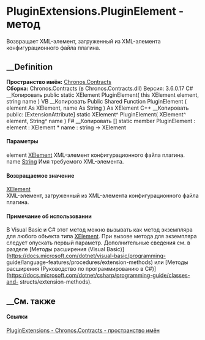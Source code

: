 # PluginExtensions.PluginElement - метод
Возвращает XML-элемент, загруженный из XML-элемента конфигурационного файла
плагина.
## __Definition
 **Пространство имён:** [Chronos.Contracts](N_Chronos_Contracts.htm)  
 **Сборка:** Chronos.Contracts (в Chronos.Contracts.dll) Версия: 3.6.0.17
C# __Копировать
     public static XElement PluginElement(
    	this XElement element,
    	string name
    )
VB __Копировать
    <ExtensionAttribute>
    Public Shared Function PluginElement ( 
    	element As XElement,
    	name As String
    ) As XElement
C++ __Копировать
     public:
    [ExtensionAttribute]
    static XElement^ PluginElement(
    	XElement^ element, 
    	String^ name
    )
F# __Копировать
     [<ExtensionAttribute>]
    static member PluginElement : 
            element : XElement * 
            name : string -> XElement 
#### Параметры
element
[XElement](https://learn.microsoft.com/dotnet/api/system.xml.linq.xelement)
    XML-элемент конфигурационного файла плагина.
name [String](https://learn.microsoft.com/dotnet/api/system.string)
    Имя требуемого XML-элемента.
#### Возвращаемое значение
[XElement](https://learn.microsoft.com/dotnet/api/system.xml.linq.xelement)  
XML-элемент, загруженный из XML-элемента конфигурационного файла плагина.
#### Примечание об использовании
В Visual Basic и C# этот метод можно вызывать как метод экземпляра для любого
объекта типа
[XElement](https://learn.microsoft.com/dotnet/api/system.xml.linq.xelement).
При вызове метода для экземпляра следует опускать первый параметр.
Дополнительные сведения см. в разделе [Методы расширения (Visual
Basic)](https://docs.microsoft.com/dotnet/visual-basic/programming-
guide/language-features/procedures/extension-methods) или [Методы расширения
(Руководство по программированию в
C#)](https://docs.microsoft.com/dotnet/csharp/programming-guide/classes-and-
structs/extension-methods).
##  __См. также
#### Ссылки
[PluginExtensions - ](T_Chronos_Contracts_PluginExtensions.htm)
[Chronos.Contracts - пространство имён](N_Chronos_Contracts.htm)
